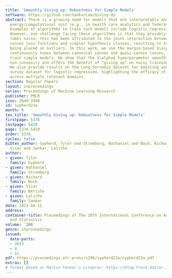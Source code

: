 ```yaml
---
title: 'Smoothly Giving up: Robustness for Simple Models'
software: https://github.com/SankarLab/Giving-Up
abstract: There is a growing need for models that are interpretable and have reduced
  energy/computational cost (e.g., in health care analytics and federated learning).
  Examples of algorithms to train such models include logistic regression and boosting.
  However, one challenge facing these algorithms is that they provably suffer from
  label noise; this has been attributed to the joint interaction between oft-used
  convex loss functions and simpler hypothesis classes, resulting in too much emphasis
  being placed on outliers. In this work, we use the margin-based $\alpha$-loss, which
  continuously tunes between canonical convex and quasi-convex losses, to robustly
  train simple models. We show that the $\alpha$ hyperparameter smoothly introduces
  non-convexity and offers the benefit of “giving up” on noisy training examples.
  We also provide results on the Long-Servedio dataset for boosting and a COVID-19
  survey dataset for logistic regression, highlighting the efficacy of our approach
  across multiple relevant domains.
section: Regular Papers
layout: inproceedings
series: Proceedings of Machine Learning Research
publisher: PMLR
issn: 2640-3498
id: sypherd23a
month: 0
tex_title: 'Smoothly Giving up: Robustness for Simple Models'
firstpage: 5376
lastpage: 5410
page: 5376-5410
order: 5376
cycles: false
bibtex_author: Sypherd, Tyler and Stromberg, Nathaniel and Nock, Richard and Berisha,
  Visar and Sankar, Lalitha
author:
- given: Tyler
  family: Sypherd
- given: Nathaniel
  family: Stromberg
- given: Richard
  family: Nock
- given: Visar
  family: Berisha
- given: Lalitha
  family: Sankar
date: 2023-04-11
address:
container-title: Proceedings of The 26th International Conference on Artificial Intelligence
  and Statistics
volume: '206'
genre: inproceedings
issued:
  date-parts:
  - 2023
  - 4
  - 11
pdf: https://proceedings.mlr.press/v206/sypherd23a/sypherd23a.pdf
extras: []
# Format based on Martin Fenner's citeproc: https://blog.front-matter.io/posts/citeproc-yaml-for-bibliographies/
---
```

